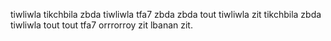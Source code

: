tiwliwla tikchbila zbda tiwliwla tfa7 zbda zbda tout tiwliwla zit tikchbila zbda tiwliwla tout tout tfa7 orrrorroy zit lbanan zit.